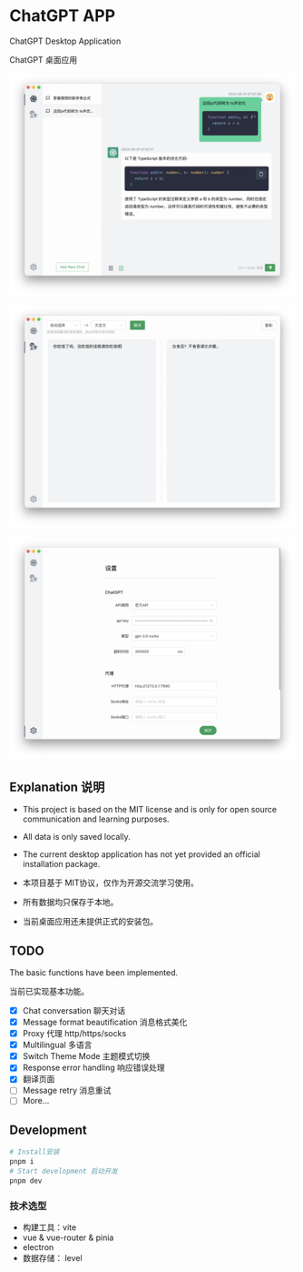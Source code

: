 # ChatGPT APP

ChatGPT Desktop Application

ChatGPT 桌面应用

![](docs/app-1.png)

![](docs/app-2.png)

![](docs/app-3.png)

## Explanation 说明

- This project is based on the MIT license and is only for open source communication and learning purposes.
- All data is only saved locally.
- The current desktop application has not yet provided an official installation package.

- 本项目基于 MIT协议，仅作为开源交流学习使用。
- 所有数据均只保存于本地。
- 当前桌面应用还未提供正式的安装包。



## TODO

The basic functions have been implemented.

当前已实现基本功能。

- [x] Chat conversation  聊天对话
- [x] Message format beautification 消息格式美化
- [x] Proxy 代理 http/https/socks
- [x] Multilingual 多语言
- [x] Switch Theme Mode 主题模式切换
- [x] Response error handling 响应错误处理
- [x] 翻译页面
- [ ] Message retry 消息重试
- [ ] More...

## Development

```sh
# Install安装
pnpm i
# Start development 启动开发
pnpm dev
```

### 技术选型

- 构建工具：vite
- vue & vue-router & pinia
- electron
- 数据存储： level
